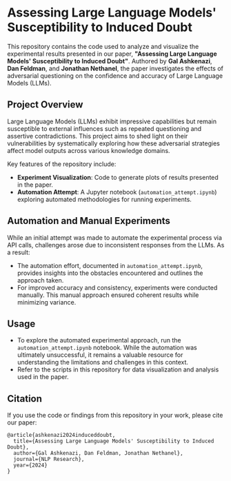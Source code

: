 # Assessing Large Language Models' Susceptibility to Induced Doubt

This repository contains the code used to analyze and visualize the experimental results presented in our paper, **"Assessing Large Language Models' Susceptibility to Induced Doubt"**. Authored by **Gal Ashkenazi**, **Dan Feldman**, and **Jonathan Nethanel**, the paper investigates the effects of adversarial questioning on the confidence and accuracy of Large Language Models (LLMs).

## Project Overview

Large Language Models (LLMs) exhibit impressive capabilities but remain susceptible to external influences such as repeated questioning and assertive contradictions. This project aims to shed light on their vulnerabilities by systematically exploring how these adversarial strategies affect model outputs across various knowledge domains.

Key features of the repository include:
- **Experiment Visualization**: Code to generate plots of results presented in the paper.
- **Automation Attempt**: A Jupyter notebook (`automation_attempt.ipynb`) exploring automated methodologies for running experiments.

## Automation and Manual Experiments

While an initial attempt was made to automate the experimental process via API calls, challenges arose due to inconsistent responses from the LLMs. As a result:
- The automation effort, documented in `automation_attempt.ipynb`, provides insights into the obstacles encountered and outlines the approach taken.
- For improved accuracy and consistency, experiments were conducted manually. This manual approach ensured coherent results while minimizing variance.

## Usage

- To explore the automated experimental approach, run the `automation_attempt.ipynb` notebook. While the automation was ultimately unsuccessful, it remains a valuable resource for understanding the limitations and challenges in this context.
- Refer to the scripts in this repository for data visualization and analysis used in the paper.

## Citation

If you use the code or findings from this repository in your work, please cite our paper:

```
@article{ashkenazi2024induceddoubt,
  title={Assessing Large Language Models' Susceptibility to Induced Doubt},
  author={Gal Ashkenazi, Dan Feldman, Jonathan Nethanel},
  journal={NLP Research},
  year={2024}
}
```
